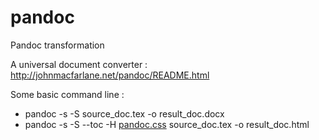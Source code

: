 # pandoc
Pandoc transformation

A universal document converter : http://johnmacfarlane.net/pandoc/README.html

Some basic command line :

+ pandoc -s -S source_doc.tex -o result_doc.docx
+ pandoc -s -S --toc -H [pandoc.css](https://github.com/vvnt/pandoc/blob/master/pandoc.css "pandoc.css") source_doc.tex -o result_doc.html
